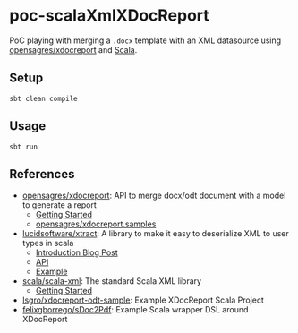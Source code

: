 # poc-scalaXmlXDocReport

PoC playing with merging a `.docx` template with an XML datasource using [opensagres/xdocreport](https://github.com/opensagres/xdocreport) and [Scala](https://www.scala-lang.org/).

## Setup

```
sbt clean compile
```

## Usage

```
sbt run
```

## References

* [opensagres/xdocreport](https://github.com/opensagres/xdocreport): API to merge docx/odt document with a model to generate a report
  * [Getting Started](https://github.com/opensagres/xdocreport/wiki/GettingStarted)
  * [opensagres/xdocreport.samples](https://github.com/opensagres/xdocreport.samples)
* [lucidsoftware/xtract](https://github.com/lucidsoftware/xtract): A library to make it easy to deserialize XML to user types in scala
  * [Introduction Blog Post](https://www.lucidchart.com/techblog/2016/07/12/introducing-xtract-a-new-xml-deserialization-library-for-scala/)
  * [API](http://lucidsoftware.github.io/xtract/core/api/#package)
  * [Example](https://github.com/lucidsoftware/xtract-example)
* [scala/scala-xml](https://github.com/scala/scala-xml): The standard Scala XML library
  * [Getting Started](https://github.com/scala/scala-xml/wiki/Getting-started)
* [lsgro/xdocreport-odt-sample](https://github.com/lsgro/xdocreport-odt-sample/blob/master/src/main/scala/XDocReportOdtSample.scala): Example XDocReport Scala Project
* [felixgborrego/sDoc2Pdf](https://github.com/felixgborrego/sDoc2Pdf/blob/master/src/main/scala/io/github/scala/sdoc2pdf/XDocReportUtil.scala): Example Scala wrapper DSL around XDocReport
